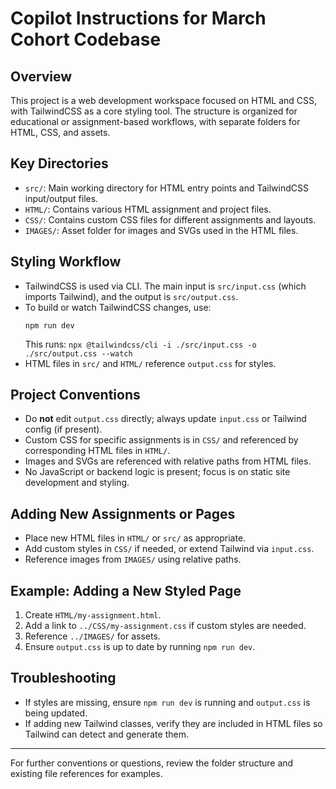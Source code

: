 # Copilot Instructions for March Cohort Codebase

## Overview
This project is a web development workspace focused on HTML and CSS, with TailwindCSS as a core styling tool. The structure is organized for educational or assignment-based workflows, with separate folders for HTML, CSS, and assets.

## Key Directories
- `src/`: Main working directory for HTML entry points and TailwindCSS input/output files.
- `HTML/`: Contains various HTML assignment and project files.
- `CSS/`: Contains custom CSS files for different assignments and layouts.
- `IMAGES/`: Asset folder for images and SVGs used in the HTML files.

## Styling Workflow
- TailwindCSS is used via CLI. The main input is `src/input.css` (which imports Tailwind), and the output is `src/output.css`.
- To build or watch TailwindCSS changes, use:
  ```
  npm run dev
  ```
  This runs: `npx @tailwindcss/cli -i ./src/input.css -o ./src/output.css --watch`
- HTML files in `src/` and `HTML/` reference `output.css` for styles.

## Project Conventions
- Do **not** edit `output.css` directly; always update `input.css` or Tailwind config (if present).
- Custom CSS for specific assignments is in `CSS/` and referenced by corresponding HTML files in `HTML/`.
- Images and SVGs are referenced with relative paths from HTML files.
- No JavaScript or backend logic is present; focus is on static site development and styling.

## Adding New Assignments or Pages
- Place new HTML files in `HTML/` or `src/` as appropriate.
- Add custom styles in `CSS/` if needed, or extend Tailwind via `input.css`.
- Reference images from `IMAGES/` using relative paths.

## Example: Adding a New Styled Page
1. Create `HTML/my-assignment.html`.
2. Add a link to `../CSS/my-assignment.css` if custom styles are needed.
3. Reference `../IMAGES/` for assets.
4. Ensure `output.css` is up to date by running `npm run dev`.

## Troubleshooting
- If styles are missing, ensure `npm run dev` is running and `output.css` is being updated.
- If adding new Tailwind classes, verify they are included in HTML files so Tailwind can detect and generate them.

---
For further conventions or questions, review the folder structure and existing file references for examples.
